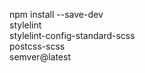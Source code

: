 npm install --save-dev \
  stylelint \
  stylelint-config-standard-scss \
  postcss-scss \
  semver@latest